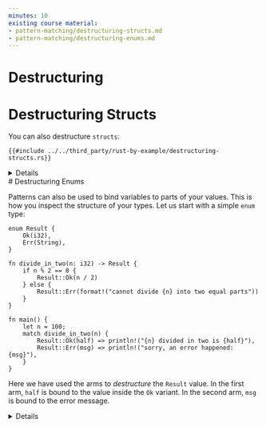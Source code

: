 ```yaml
---
minutes: 10
existing course material:
- pattern-matching/destructuring-structs.md
- pattern-matching/destructuring-enums.md
---
```


# Destructuring

# Destructuring Structs

You can also destructure `structs`:

```rust,editable
{{#include ../../third_party/rust-by-example/destructuring-structs.rs}}
```
<details>

* Change the literal values in `foo` to match with the other patterns.
* Add a new field to `Foo` and make changes to the pattern as needed.
* The distinction between a capture and a constant expression can be hard to
  spot. Try changing the `2` in the second arm to a variable, and see that it subtly
  doesn't work. Change it to a `const` and see it working again.

</details>
# Destructuring Enums

Patterns can also be used to bind variables to parts of your values. This is how
you inspect the structure of your types. Let us start with a simple `enum` type:

```rust,editable
enum Result {
    Ok(i32),
    Err(String),
}

fn divide_in_two(n: i32) -> Result {
    if n % 2 == 0 {
        Result::Ok(n / 2)
    } else {
        Result::Err(format!("cannot divide {n} into two equal parts"))
    }
}

fn main() {
    let n = 100;
    match divide_in_two(n) {
        Result::Ok(half) => println!("{n} divided in two is {half}"),
        Result::Err(msg) => println!("sorry, an error happened: {msg}"),
    }
}
```

Here we have used the arms to _destructure_ the `Result` value. In the first
arm, `half` is bound to the value inside the `Ok` variant. In the second arm,
`msg` is bound to the error message.

<details>

Key points:
* The `if`/`else` expression is returning an enum that is later unpacked with a `match`.
* You can try adding a third variant to the enum definition and displaying the errors when running the code. Point out the places where your code is now inexhaustive and how the compiler tries to give you hints.

</details>
